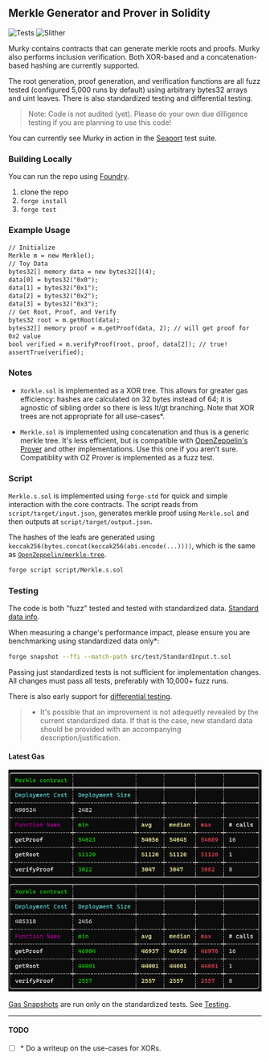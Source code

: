 ## Merkle Generator and Prover in Solidity
![Tests](https://github.com/dmfxyz/murky/actions/workflows/run_tests.yml/badge.svg?event=push)
![Slither](https://github.com/dmfxyz/murky/actions/workflows/slither.yml/badge.svg?event=push)


Murky contains contracts that can generate merkle roots and proofs. Murky also performs inclusion verification. Both XOR-based and a concatenation-based hashing are currently supported.

The root generation, proof generation, and verification functions are all fuzz tested (configured 5,000 runs by default) using arbitrary bytes32 arrays and uint leaves. There is also standardized testing and differential testing.

> Note: Code is not audited (yet). Please do your own due dilligence testing if you are planning to use this code!

You can currently see Murky in action in the [Seaport](https://github.com/ProjectOpenSea/Seaport) test suite.

### Building Locally
You can run the repo using [Foundry](https://github.com/gakonst/foundry).
1. clone the repo
2. `forge install`
3. `forge test`

### Example Usage
```solidity
// Initialize
Merkle m = new Merkle();
// Toy Data
bytes32[] memory data = new bytes32[](4);
data[0] = bytes32("0x0");
data[1] = bytes32("0x1");
data[2] = bytes32("0x2");
data[3] = bytes32("0x3");
// Get Root, Proof, and Verify
bytes32 root = m.getRoot(data);
bytes32[] memory proof = m.getProof(data, 2); // will get proof for 0x2 value
bool verified = m.verifyProof(root, proof, data[2]); // true!
assertTrue(verified);
```

### Notes
* `Xorkle.sol` is implemented as a XOR tree. This allows for greater gas efficiency: hashes are calculated on 32 bytes instead of 64; it is agnostic of sibling order so there is less lt/gt branching. Note that XOR trees are not appropriate for all use-cases*.

* `Merkle.sol` is implemented using concatenation and thus is a generic merkle tree. It's less efficient, but is compatible with [OpenZeppelin's Prover](https://github.com/OpenZeppelin/openzeppelin-contracts/blob/master/contracts/utils/cryptography/MerkleProof.sol) and other implementations. Use this one if you aren't sure. Compatiblity with OZ Prover is implemented as a fuzz test.

### Script
`Merkle.s.sol` is implemented using `forge-std` for quick and simple interaction with the core contracts. The script reads from `script/target/input.json`, generates merkle proof using `Merkle.sol` and then outputs at `script/target/output.json`.

The hashes of the leafs are generated using `keccak256(bytes.concat(keccak256(abi.encode(...))))`, which is the same as [`OpenZeppelin/merkle-tree`](https://github.com/OpenZeppelin/merkle-tree#validating-a-proof-in-solidity).

```bash
forge script script/Merkle.s.sol
```

### Testing
The code is both "fuzz" tested and tested with standardized data. [Standard data info](./src/test/standard_data/).

When measuring a change's performance impact, please ensure you are benchmarking using standardized data only*:

```sh
forge snapshot --ffi --match-path src/test/StandardInput.t.sol
```

Passing just standardized tests is not sufficient for implementation changes. All changes must pass all tests, preferably with 10,000+ fuzz runs.

There is also early support for [differential  testing](./differential_testing/).

> * It's possible that an improvement is not adequetly revealed by the current standardized data. If that is the case, new standard data should be provided with an accompanying description/justification.

#### Latest Gas
![gas report](./reports/murky_gas_report.png)

[Gas Snapshots](./.gas-snapshot) are run only on the standardized tests. See [Testing](#testing).

---
#### TODO
- [ ] \* Do a writeup on the use-cases for XORs.